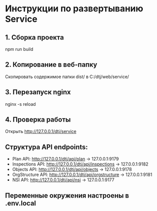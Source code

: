 # Инструкции по развертыванию Service

## 1. Сборка проекта
npm run build

## 2. Копирование в веб-папку
Скопировать содержимое папки dist/ в C:/dtj/web/service/

## 3. Перезапуск nginx
nginx -s reload

## 4. Проверка работы
Открыть http://127.0.0.1/dtj/service

## Структура API endpoints:
- Plan API: http://127.0.0.1/dtj/api/plan -> 127.0.0.1:9179
- Inspections API: http://127.0.0.1/dtj/api/inspections -> 127.0.0.1:9182  
- Objects API: http://127.0.0.1/dtj/api/objects -> 127.0.0.1:9178
- OrgStructure API: http://127.0.0.1/dtj/api/orgstructure -> 127.0.0.1:9181
- NSI API: http://127.0.0.1/dtj/api/nsi -> 127.0.0.1:9177

## Переменные окружения настроены в .env.local
